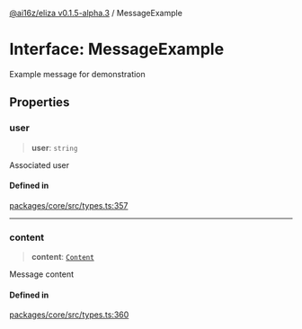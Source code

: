 [@ai16z/eliza v0.1.5-alpha.3](../index.md) / MessageExample

# Interface: MessageExample

Example message for demonstration

## Properties

### user

> **user**: `string`

Associated user

#### Defined in

[packages/core/src/types.ts:357](https://github.com/monilpat/eliza/blob/main/packages/core/src/types.ts#L357)

---

### content

> **content**: [`Content`](Content.md)

Message content

#### Defined in

[packages/core/src/types.ts:360](https://github.com/monilpat/eliza/blob/main/packages/core/src/types.ts#L360)

